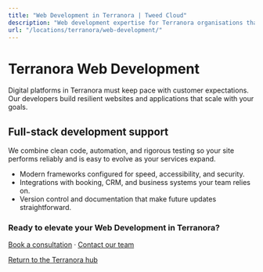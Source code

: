 ```yaml
---
title: "Web Development in Terranora | Tweed Cloud"
description: "Web development expertise for Terranora organisations that need dependable platforms."
url: "/locations/terranora/web-development/"
---
```


# Terranora Web Development

Digital platforms in Terranora must keep pace with customer expectations. Our developers build resilient websites and applications that scale with your goals.

## Full-stack development support

We combine clean code, automation, and rigorous testing so your site performs reliably and is easy to evolve as your services expand.

- Modern frameworks configured for speed, accessibility, and security.
- Integrations with booking, CRM, and business systems your team relies on.
- Version control and documentation that make future updates straightforward.

### Ready to elevate your Web Development in Terranora?

[Book a consultation](/consultation/) · [Contact our team](/contact/)

[Return to the Terranora hub](/locations/terranora/)
